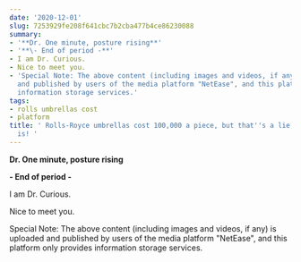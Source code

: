 ```yaml
---
date: '2020-12-01'
slug: 7253929fe208f641cbc7b2cba477b4ce86230088
summary:
- '**Dr. One minute, posture rising**'
- '**\- End of period -**'
- I am Dr. Curious.
- Nice to meet you.
- 'Special Note: The above content (including images and videos, if any) is uploaded
  and published by users of the media platform "NetEase", and this platform only provides
  information storage services.'
tags:
- rolls umbrellas cost
- platform
title: ' Rolls-Royce umbrellas cost 100,000 a piece, but that''s a lie, the real price
  is! '
---
```


 **Dr. One minute, posture rising**

 **\- End of period -**

I am Dr. Curious.

Nice to meet you.

Special Note: The above content (including images and videos, if any) is uploaded and published by users of the media platform "NetEase", and this platform only provides information storage services.

 
        